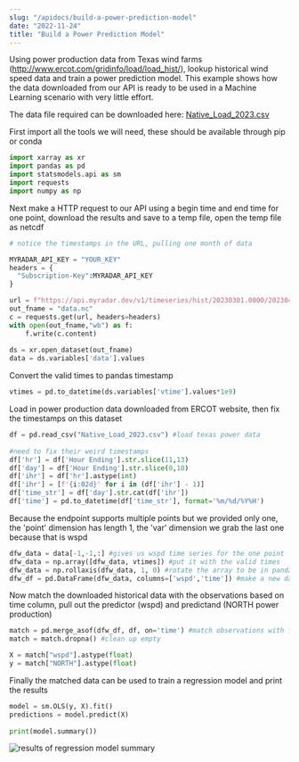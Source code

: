 ```yaml
---
slug: "/apidocs/build-a-power-prediction-model"
date: "2022-11-24"
title: "Build a Power Prediction Model"
---
```


Using power production data from Texas wind farms (http://www.ercot.com/gridinfo/load/load_hist/), lookup historical wind speed data and train a power prediction model.  This example shows how the data downloaded from our API is ready to be used in a Machine Learning scenario with very little effort.

The data file required can be downloaded here: [Native_Load_2023.csv](../Native_Load_2023.csv)

First import all the tools we will need, these should be available through pip or conda

```python
import xarray as xr
import pandas as pd
import statsmodels.api as sm
import requests
import numpy as np
```
Next make a HTTP request to our API using a begin time and end time for one point, download the results and save to a temp file, open the temp file as netcdf

```python
# notice the timestamps in the URL, pulling one month of data

MYRADAR_API_KEY = "YOUR_KEY"
headers = {
  "Subscription-Key":MYRADAR_API_KEY
}

url = f"https://api.myradar.dev/v1/timeseries/hist/20230301.0000/20230401.0000?latlons=[[32.901,-97.039]]"
out_fname = "data.nc"
c = requests.get(url, headers=headers)
with open(out_fname,"wb") as f:
    f.write(c.content)
	
ds = xr.open_dataset(out_fname)
data = ds.variables['data'].values
```

Convert the valid times to pandas timestamp

```python
vtimes = pd.to_datetime(ds.variables['vtime'].values*1e9)
```

Load in power production data downloaded from ERCOT website, then fix the timestamps on this dataset

```python
df = pd.read_csv("Native_Load_2023.csv") #load texas power data
    
#need to fix their weird timestamps
df['hr'] = df['Hour Ending'].str.slice(11,13)
df['day'] = df['Hour Ending'].str.slice(0,10)
df['ihr'] = df['hr'].astype(int)
df['ihr'] = [f'{i:02d}' for i in (df['ihr'] - 1)]
df['time_str'] = df['day'].str.cat(df['ihr'])
df['time'] = pd.to_datetime(df['time_str'], format='%m/%d/%Y%H')
```

Because the endpoint supports multiple points but we provided only one, the 'point' dimension has length 1, the 'var' dimension we grab the last one because that is wspd

```python
dfw_data = data[-1,-1,:] #gives us wspd time series for the one point
dfw_data = np.array([dfw_data, vtimes]) #put it with the valid times
dfw_data = np.rollaxis(dfw_data, 1, 0) #rotate the array to be in pandas row format
dfw_df = pd.DataFrame(dfw_data, columns=['wspd','time']) #make a new dataframe with 'time' column for joining with obs
```
Now match the downloaded historical data with the observations based on time column, pull out the predictor (wspd) and predictand (NORTH power production)
```python
match = pd.merge_asof(dfw_df, df, on='time') #match observations with forecast based on time
match = match.dropna() #clean up empty 

X = match["wspd"].astype(float)
y = match["NORTH"].astype(float)
```

Finally the matched data can be used to train a regression model and print the results

```python
model = sm.OLS(y, X).fit()
predictions = model.predict(X)
    
print(model.summary())
```

![results of regression model summary](../power.png)
